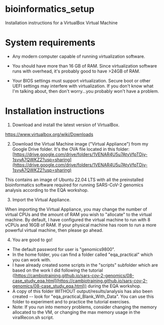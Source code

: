 # bioinformatics_setup

Installation instructions for a VirtualBox Virtual Machine

# System requirements

* Any modern computer capable of running virtualization software.

* You should have more than 16 GB of RAM. Since virtualization software runs with overhead, it's probably good to have >24GB of RAM.

* Your BIOS settings must support virtualization. Secure boot or other UEFI settings may interfere with virtualization. If you don't know what I'm talking about, then don't worry...you probably won't have a problem.

# Installation instructions

1. Download and install the latest version of VirtualBox.

https://www.virtualbox.org/wiki/Downloads

2. Download the Virtual Machine image ("Virtual Appliance") from my Google Drive folder. It's the OVA file located in this folder: [https://drive.google.com/drive/folders/1VENAR4U5u7AtyVfpTDjy-1svyA7QWKZ2?usp=sharing](https://drive.google.com/drive/folders/1VENAR4U5u7AtyVfpTDjy-1svyA7QWKZ2?usp=sharing)

This contains an image of Ubuntu 22.04 LTS with all the preinstalled bioinformatics software required for running SARS-CoV-2 genomics analysis according to the EQA workshop.

3. Import the Virtual Appliance.

When importing the Virtual Appliance, you may change the number of virtual CPUs and the amount of RAM you wish to "allocate" to the virtual machine. By default, I have configured the virtual machine to run with 8 vCPUs and 16GB of RAM. If your physical machine has room to run a more powerful virtual machine, then please go ahead.

4. You are good to go!

* The default password for user is "genomics9800".
* In the home folder, you can find a folder called "eqa_practical" which you can work with.
* I have already created some scripts in the "scripts" subfolder which are based on the work I did following the tutorial ([https://cambiotraining.github.io/sars-cov-2-genomics/08-case_study_eqa.html](https://cambiotraining.github.io/sars-cov-2-genomics/08-case_study_eqa.html)) during the EQA workshop.
* A copy of this folder WITHOUT output/results/analysis has also been created -- look for "eqa_practical_Blank_With_Data". You can use this folder to experiment and to practice the tutorial exercises.
* Note: If you run into memory problems, consider changing the memory allocated to the VM, or changing the max memory usage in the viralRecon.sh script.
